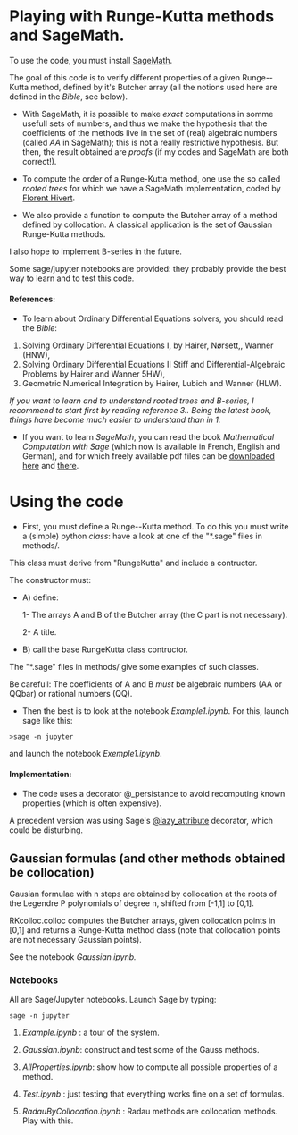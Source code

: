 

# Playing with Runge-Kutta methods and SageMath. #

To use the code, you must install [SageMath](http://www.sagemath.org/).

The goal of this code is to verify different properties of a given Runge--Kutta method, defined by it's Butcher array (all the notions used here are defined in the _Bible_, see below).

* With SageMath, it is possible  to make *exact* computations in somme usefull sets of numbers, and thus we make the hypothesis that the coefficients of the methods live in the set of (real) algebraic numbers (called *AA* in SageMath); this is not a really restrictive hypothesis. But then, the result obtained are  *proofs* (if my codes and SageMath are both correct!).

* To compute the order of a Runge-Kutta method, one use the so called _rooted_ _trees_ for which we have a SageMath implementation, coded by [Florent Hivert](http://doc.sagemath.org/html/en/reference/combinat/sage/combinat/rooted_tree.html).

* We also provide a function to compute the Butcher array of a method defined by collocation. A classical application is the set of Gaussian Runge-Kutta methods.

I also hope to implement  B-series in the future.

Some sage/jupyter notebooks are provided: they probably provide  the best way to learn and to test this code.

#### References: ####

* To learn about Ordinary Differential Equations solvers, you should read the
_Bible_:

1.   Solving Ordinary Differential Equations I, by Hairer, Nørsett,, Wanner (HNW),
2.   Solving Ordinary Differential Equations II Stiff and Differential-Algebraic
         Problems by Hairer and Wanner 5HW),
3.   Geometric Numerical Integration by Hairer, Lubich and Wanner (HLW).

_If you want to learn and to understand rooted trees and B-series, I recommend to start first by reading reference 3.. Being the latest book, things have become much easier to understand than in 1._  



* If you want to learn _SageMath_, you can read the book _Mathematical Computation
with Sage_ (which now is available in French, English and German), and
for which freely available pdf files can be [downloaded here](https://members.loria.fr/PZimmermann/sagebook/english.html) and [there](http://sagebook.gforge.inria.fr/).


 # Using the code #

* First, you must define a Runge--Kutta method. To do this you must write a (simple) python _class_: have a look at one of the "*.sage" files in methods/.

This class must derive from "RungeKutta" and  include a contructor.

The constructor must:

- A) define:

  1- The arrays A and B of the Butcher array (the C part is not necessary).
  
  2- A title.

- B)  call the  base RungeKutta class contructor.

The "*.sage" files in methods/ give some examples of such classes.

Be carefull: The coefficients of A and B *must* be algebraic numbers (AA or QQbar) or rational numbers (QQ).

* Then the best is to look at the notebook _Example1.ipynb_. For this, launch sage like this:

`>sage -n jupyter`

and launch the notebook _Exemple1.ipynb_.

#### Implementation: ####

* The code uses a decorator @_persistance to avoid recomputing known properties (which is often expensive).

A precedent version was using  Sage's
[@lazy_attribute](http://doc.sagemath.org/html/en/reference/misc/sage/misc/lazy_attribute.html) decorator, which could be disturbing.


## Gaussian formulas (and other methods obtained be collocation) ##

Gausian formulae with n steps are obtained by collocation at the roots of the Legendre P polynomials of degree n, shifted from [-1,1] to [0,1].

RKcolloc.colloc computes the Butcher arrays, given collocation points in [0,1] and returns a Runge-Kutta method class  (note that collocation points are not necessary Gaussian points).

See the notebook _Gaussian.ipynb._



### Notebooks ###

All are Sage/Jupyter notebooks. Launch Sage by typing:

`sage -n jupyter`


1. _Example.ipynb_ :  a tour of the system.

2. _Gaussian.ipynb_:  construct and test some of the Gauss methods.

3. _AllProperties.ipynb_: show how to compute all possible properties of a method.

4. _Test.ipynb_ : just testing that everything works fine on a set of formulas.

5. _RadauByCollocation.ipynb_ : Radau methods are collocation methods. Play with this.
